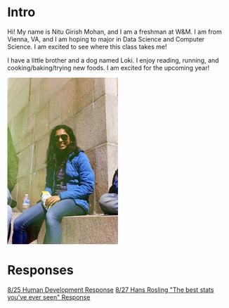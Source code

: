 # Intro

Hi! My name is Nitu Girish Mohan, and I am a freshman at W&M. I am from Vienna, VA, and I am hoping to major in Data Science and Computer Science. I am excited to see where this class takes me!  

I have a little brother and a dog named Loki. I enjoy reading, running, and cooking/baking/trying new foods. I am excited for the upcoming year!  

![](IMG_33445.JPG)

# Responses

[8/25 Human Development Response](Blumenstock.md)
[8/27 Hans Rosling "The best stats you've ever seen" Response](Rosling_Response.md)
